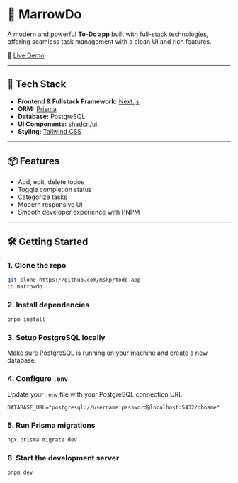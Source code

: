 # 📝 MarrowDo

A modern and powerful **To-Do app** built with full-stack technologies, offering seamless task management with a clean UI and rich features.

🔗 [Live Demo](https://marrowdo.vercel.app/)

---

## 🚀 Tech Stack

* **Frontend & Fullstack Framework:** [Next.js](https://nextjs.org/)
* **ORM:** [Prisma](https://www.prisma.io/)
* **Database:** PostgreSQL
* **UI Components:** [shadcn/ui](https://ui.shadcn.com/)
* **Styling:** [Tailwind CSS](https://tailwindcss.com/)

---

## 📦 Features

* Add, edit, delete todos
* Toggle completion status
* Categorize tasks
* Modern responsive UI
* Smooth developer experience with PNPM

---

## 🛠️ Getting Started

### 1. Clone the repo

```bash
git clone https://github.com/mskp/todo-app
cd marrowdo
```

### 2. Install dependencies

```bash
pnpm install
```

### 3. Setup PostgreSQL locally

Make sure PostgreSQL is running on your machine and create a new database.

### 4. Configure `.env`

Update your `.env` file with your PostgreSQL connection URL:

```env
DATABASE_URL="postgresql://username:password@localhost:5432/dbname"
```

### 5. Run Prisma migrations

```bash
npx prisma migrate dev
```

### 6. Start the development server

```bash
pnpm dev
```